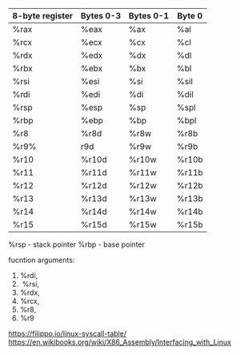 8-byte register|Bytes 0-3| Bytes 0-1|Byte 0
---- | ---- | ---- | ----
%rax|%eax|%ax|%al|
%rcx|%ecx|%cx|%cl|
%rdx|%edx|%dx|%dl|
%rbx|%ebx|%bx|%bl|
%rsi|%esi|%si|%sil|
%rdi|%edi|%di|%dil|
%rsp|%esp|%sp|%spl|
%rbp|%ebp|%bp|%bpl|
%r8|%r8d|%r8w|%r8b|
%r9%|r9d|%r9w|%r9b|
%r10|%r10d|%r10w|%r10b|
%r11|%r11d|%r11w|%r11b|
%r12|%r12d|%r12w|%r12b|
%r13|%r13d|%r13w|%r13b|
%r14|%r14d|%r14w|%r14b|
%r15|%r15d|%r15w|%r15b|


%rsp - stack pointer
%rbp - base pointer

fucntion arguments:
  1. ​%rdi​,
  2. ​ %rsi​, 
  3. ​%rdx​,
  4. ​%rcx​,
  5. ​%r8​,
  6. ​%r9​ 
  
https://filippo.io/linux-syscall-table/
https://en.wikibooks.org/wiki/X86_Assembly/Interfacing_with_Linux
